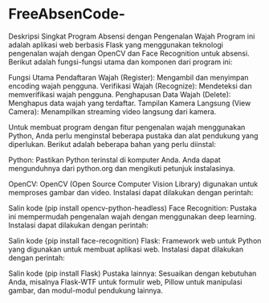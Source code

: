 # FreeAbsenCode-
Deskripsi Singkat Program Absensi dengan Pengenalan Wajah
Program ini adalah aplikasi web berbasis Flask yang menggunakan teknologi pengenalan wajah dengan OpenCV dan Face Recognition untuk absensi. Berikut adalah fungsi-fungsi utama dan komponen dari program ini:

Fungsi Utama
Pendaftaran Wajah (Register): Mengambil dan menyimpan encoding wajah pengguna.
Verifikasi Wajah (Recognize): Mendeteksi dan memverifikasi wajah pengguna.
Penghapusan Data Wajah (Delete): Menghapus data wajah yang terdaftar.
Tampilan Kamera Langsung (View Camera): Menampilkan streaming video langsung dari kamera.

Untuk membuat program dengan fitur pengenalan wajah menggunakan Python, Anda perlu menginstal beberapa pustaka dan alat pendukung yang diperlukan. Berikut adalah beberapa bahan yang perlu diinstal:

Python: Pastikan Python terinstal di komputer Anda. Anda dapat mengunduhnya dari python.org dan mengikuti petunjuk instalasinya.

OpenCV: OpenCV (Open Source Computer Vision Library) digunakan untuk memproses gambar dan video. Instalasi dapat dilakukan dengan perintah:

Salin kode
(pip install opencv-python-headless)
Face Recognition: Pustaka ini mempermudah pengenalan wajah dengan menggunakan deep learning. Instalasi dapat dilakukan dengan perintah:

Salin kode
{pip install face-recognition)
Flask: Framework web untuk Python yang digunakan untuk membuat aplikasi web. Instalasi dapat dilakukan dengan perintah:

Salin kode
(pip install Flask)
Pustaka lainnya: Sesuaikan dengan kebutuhan Anda, misalnya Flask-WTF untuk formulir web, Pillow untuk manipulasi gambar, dan modul-modul pendukung lainnya.
